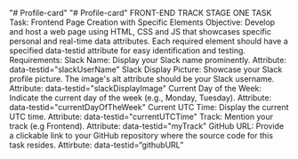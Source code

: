 "# Profile-card"
"# Profile-card"
FRONT-END TRACK
STAGE ONE TASK
Task: Frontend Page Creation with Specific Elements
Objective: Develop and host a web page using HTML, CSS and JS that showcases specific personal and real-time data attributes. Each required element should have a specified data-testid attribute for easy identification and testing.
Requirements:
Slack Name:
Display your Slack name prominently.
Attribute: data-testid="slackUserName"
Slack Display Picture:
Showcase your Slack profile picture.
The image's alt attribute should be your Slack username.
Attribute: data-testid="slackDisplayImage"
Current Day of the Week:
Indicate the current day of the week (e.g., Monday, Tuesday).
Attribute: data-testid="currentDayOfTheWeek"
Current UTC Time:
Display the current UTC time.
Attribute: data-testid="currentUTCTime"
Track:
Mention your track (e.g Frontend).
Attribute: data-testid="myTrack"
GitHub URL:
Provide a clickable link to your GitHub repository where the source code for this task resides.
Attirbute: data-testid=“githubURL”
